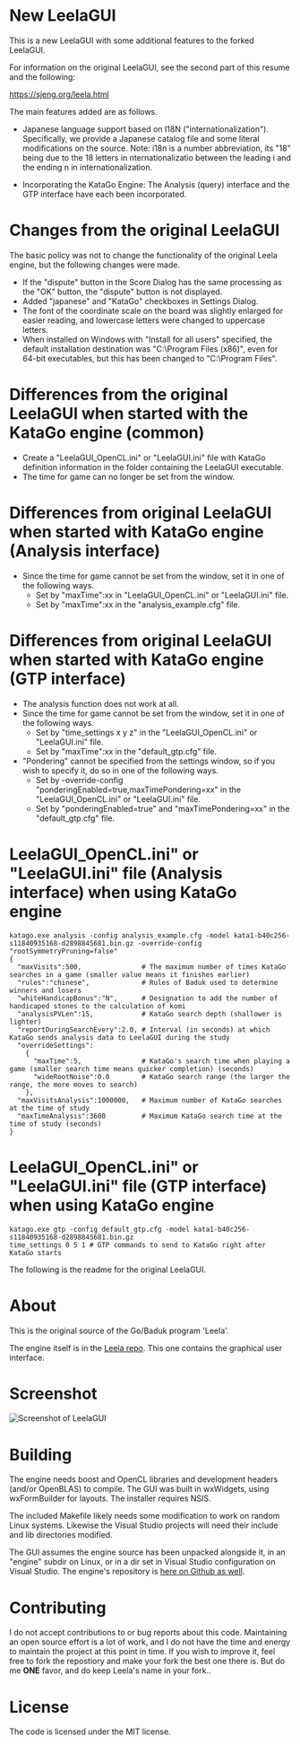 New LeelaGUI
=====
This is a new LeelaGUI with some additional features to the forked LeelaGUI.

For information on the original LeelaGUI, see the second part of this resume and the following:

https://sjeng.org/leela.html

The main features added are as follows.

- Japanese language support based on I18N ("internationalization").
  Specifically, we provide a Japanese catalog file and some literal modifications on the source.
  Note: i18n is a number abbreviation, its "18" being due to the 18 letters in nternationalizatio between the leading i and the ending n in internationalization.

- Incorporating the KataGo Engine:
  The Analysis (query) interface and the GTP interface have each been incorporated.

# Changes from the original LeelaGUI

The basic policy was not to change the functionality of the original Leela engine, but the following changes were made.
- If the "dispute" button in the Score Dialog has the same processing as the "OK" button, the "dispute" button is not displayed.
- Added "japanese" and "KataGo" checkboxes in Settings Dialog.
- The font of the coordinate scale on the board was slightly enlarged for easier reading, and lowercase letters were changed to uppercase letters.
- When installed on Windows with "Install for all users" specified, the default installation destination was "C:\Program Files (x86)", even for 64-bit executables, but this has been changed to "C:\Program Files".

# Differences from the original LeelaGUI when started with the KataGo engine (common)

- Create a "LeelaGUI_OpenCL.ini" or "LeelaGUI.ini" file with KataGo definition information in the folder containing the LeelaGUI executable.
- The time for game can no longer be set from the window.

# Differences from original LeelaGUI when started with KataGo engine (Analysis interface)

- Since the time for game cannot be set from the window, set it in one of the following ways.
  - Set by "maxTime":xx in "LeelaGUI_OpenCL.ini" or "LeelaGUI.ini" file.
  - Set by "maxTime":xx in the "analysis_example.cfg" file.

# Differences from original LeelaGUI when started with KataGo engine (GTP interface)

- The analysis function does not work at all.
- Since the time for game cannot be set from the window, set it in one of the following ways.
  - Set by "time_settings x y z" in the "LeelaGUI_OpenCL.ini" or "LeelaGUI.ini" file.
  - Set by "maxTime":xx in the "default_gtp.cfg" file.
- "Pondering" cannot be specified from the settings window, so if you wish to specify it, do so in one of the following ways.
  - Set by -override-config "ponderingEnabled=true,maxTimePondering=xx" in the "LeelaGUI_OpenCL.ini" or "LeelaGUI.ini" file.
  - Set by "ponderingEnabled=true" and "maxTimePondering=xx" in the "default_gtp.cfg" file.

# LeelaGUI_OpenCL.ini" or "LeelaGUI.ini" file (Analysis interface) when using KataGo engine

```
katago.exe analysis -config analysis_example.cfg -model kata1-b40c256-s11840935168-d2898845681.bin.gz -override-config "rootSymmetryPruning=false"
{
  "maxVisits":500,               # The maximum number of times KataGo searches in a game (smaller value means it finishes earlier)
  "rules":"chinese",             # Rules of Baduk used to determine winners and losers
  "whiteHandicapBonus":"N",      # Designation to add the number of handicaped stones to the calculation of komi
  "analysisPVLen":15,            # KataGo search depth (shallower is lighter)
  "reportDuringSearchEvery":2.0, # Interval (in seconds) at which KataGo sends analysis data to LeelaGUI during the study
  "overrideSettings":
    {
      "maxTime":5,               # KataGo's search time when playing a game (smaller search time means quicker completion) (seconds)
      "wideRootNoise":0.0        # KataGo search range (the larger the range, the more moves to search)
    },
  "maxVisitsAnalysis":1000000,   # Maximum number of KataGo searches at the time of study
  "maxTimeAnalysis":3600         # Maximum KataGo search time at the time of study (seconds)
}
```

# LeelaGUI_OpenCL.ini" or "LeelaGUI.ini" file (GTP interface) when using KataGo engine

```
katago.exe gtp -config default_gtp.cfg -model kata1-b40c256-s11840935168-d2898845681.bin.gz
time_settings 0 5 1 # GTP commands to send to KataGo right after KataGo starts
```

The following is the readme for the original LeelaGUI.

About
=====

This is the original source of the Go/Baduk program 'Leela'.

The engine itself is in the [Leela repo](https://github.com/gcp/Leela). This one contains the graphical user interface.

Screenshot
==========
![Screenshot of LeelaGUI](https://sjeng.org/leelaviz8.png "Leela")

Building
========

The engine needs boost and OpenCL libraries and development headers (and/or OpenBLAS) to compile. The GUI was built in wxWidgets, using wxFormBuilder for layouts. The installer
requires NSIS.

The included Makefile likely needs some modification to work on random Linux systems. Likewise the Visual Studio projects will need their include and lib directories modified.

The GUI assumes the engine source has been unpacked alongside it, in an "engine" subdir
on Linux, or in a dir set in Visual Studio configuration on Visual Studio. The engine's repository is [here on Github as well](https://github.com/gcp/Leela).

Contributing
============

I do not accept contributions to or bug reports about this code. Maintaining an open source effort is a lot of work, and I do not have the time and energy to maintain the project at this point in time. If you wish to improve it, feel free to fork the repostiory and make your fork the best one there is. But do me **ONE** favor, and do keep Leela's name in your fork..

License
=======

The code is licensed under the MIT license.
